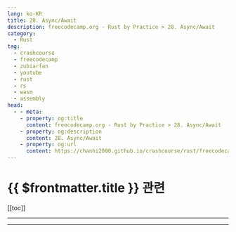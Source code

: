 ```yaml
---
lang: ko-KR
title: 28. Async/Await
description: freecodecamp.org - Rust by Practice > 28. Async/Await
category: 
  - Rust
tag: 
  - crashcourse
  - freecodecamp
  - zubiarfan
  - youtube
  - rust
  - rs
  - wasm
  - assembly
head:
  - - meta:
    - property: og:title
      content: freecodecamp.org - Rust by Practice > 28. Async/Await
    - property: og:description
      content: 28. Async/Await
    - property: og:url
      content: https://chanhi2000.github.io/crashcourse/rust/freecodecamp-rust-by-practice/28.html
---
```


# {{ $frontmatter.title }} 관련

[[toc]]

---

---

<TagLinks />